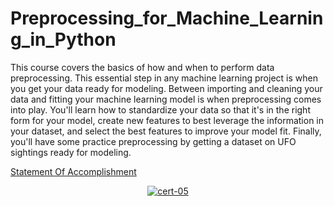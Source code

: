 # Preprocessing_for_Machine_Learning_in_Python

This course covers the basics of how and when to perform data preprocessing. This essential step in any machine learning project is when you get your data ready for modeling. Between importing and cleaning your data and fitting your machine learning model is when preprocessing comes into play. You'll learn how to standardize your data so that it's in the right form for your model, create new features to best leverage the information in your dataset, and select the best features to improve your model fit. Finally, you'll have some practice preprocessing by getting a dataset on UFO sightings ready for modeling.

[Statement Of Accomplishment]()

 <p align='center'>
  <a href="#">
    <img src='' alt="cert-05">
  </a>
</p>
